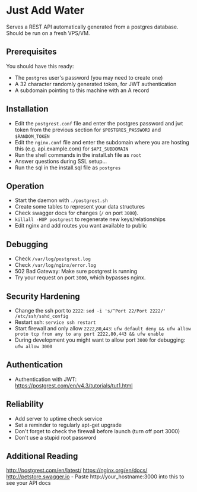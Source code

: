 # Just Add Water

Serves a REST API automatically generated from a postgres database. Should be run on a fresh VPS/VM.

## Prerequisites

You should have this ready:

* The `postgres` user's password (you may need to create one)
* A 32 character randomly generated token, for JWT authentication
* A subdomain pointing to this machine with an A record

## Installation

* Edit the `postgrest.conf` file and enter the postgres password and jwt token from the previous section for `$POSTGRES_PASSWORD` and `$RANDOM_TOKEN`
* Edit the `nginx.conf` file and enter the subdomain where you are hosting this (e.g. api.example.com) for `$API_SUBDOMAIN`
* Run the shell commands in the install.sh file as `root`
* Answer questions during SSL setup...
* Run the sql in the install.sql file as `postgres`

## Operation

* Start the daemon with `./postgrest.sh`
* Create some tables to represent your data structures
* Check swagger docs for changes (`/` on port `3000`).
* `killall -HUP postgrest` to regenerate new keys/relationships
* Edit nginx and add routes you want available to public

## Debugging

* Check `/var/log/postgrest.log`
* Check `/var/log/nginx/error.log`
* 502 Bad Gateway: Make sure postgrest is running
* Try your request on port `3000`, which bypasses nginx.

## Security Hardening

* Change the ssh port to `2222`: `sed -i 's/^Port 22/Port 2222/' /etc/ssh/sshd_config`
* Restart ssh: `service ssh restart`
* Start firewall and only allow `2222`,`80`,`443`: `ufw default deny && ufw allow proto tcp from any to any port 2222,80,443 && ufw enable`
* During development you might want to allow port `3000` for debugging: `ufw allow 3000`

## Authentication

* Authentication with JWT: https://postgrest.com/en/v4.3/tutorials/tut1.html

## Reliability

* Add server to uptime check service
* Set a reminder to regularly apt-get upgrade
* Don't forget to check the firewall before launch (turn off port 3000)
* Don't use a stupid root password

## Additional Reading

http://postgrest.com/en/latest/
https://nginx.org/en/docs/
http://petstore.swagger.io - Paste http://your_hostname:3000 into this to see your API docs

